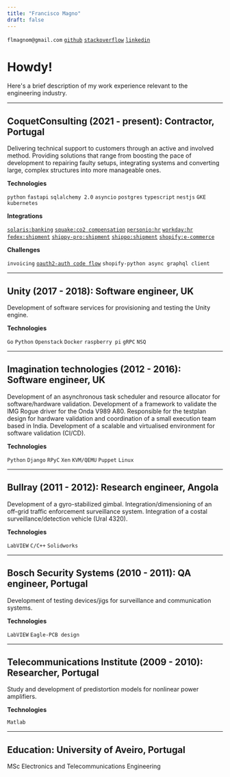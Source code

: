 ```yaml
---
title: "Francisco Magno"
draft: false
---
```


`flmagnom@gmail.com`
[`github`](https://github.com/fmagno)
[`stackoverflow`](https://stackoverflow.com/users/9396198/fmagno)
[`linkedin`](https://www.linkedin.com/in/francisco-lu%C3%ADs-magno-morgado-781a23b/)


<!-- {{< figure src="" title="Me" width="50" height="50" >}} -->


# Howdy!

Here's a brief description of my work experience relevant to the engineering industry.

---

## CoquetConsulting (2021 - present): Contractor, Portugal

Delivering technical support to customers through an active and involved method. Providing solutions that range from boosting the pace of development to repairing faulty setups, integrating systems and converting large, complex structures into more manageable ones.

**Technologies**

`python`
`fastapi`
`sqlalchemy 2.0`
`asyncio`
`postgres`
`typescript`
`nestjs`
`GKE`
`kubernetes`


**Integrations**

[`solaris:banking`](https://www.solarisgroup.com/en/about/)
[`squake:co2 compensation`](https://www.squake.earth/)
[`personio:hr`](https://www.personio.com/)
[`workday:hr`](https://www.workday.com/)
[`fedex:shipment`](https://developer.fedex.com/api/en-us/home.html)
[`shippy-pro:shipment`](https://www.shippypro.com/en/)
[`shippo:shipment`](https://goshippo.com/)
[`shopify:e-commerce`](https://goshippo.com/)

**Challenges**

`invoicing`
[`oauth2-auth code flow`](https://datatracker.ietf.org/doc/html/rfc6749#section-4.1)
`shopify-python async graphql client`

---

## Unity (2017 - 2018): Software engineer, UK

Development of software services for provisioning and testing the Unity engine.

**Technologies**

`Go`
`Python`
`Openstack`
`Docker`
`raspberry pi`
`gRPC`
`NSQ`

---

## Imagination technologies (2012 - 2016): Software engineer, UK

Development of an asynchronous task scheduler and resource allocator for software/hardware validation.
Development of a framework to validate the IMG Rogue driver for the Onda V989 A80.
Responsible for the testplan design for hardware validation and coordination of
a small execution team based in India.
Development of a scalable and virtualised environment for software validation
(CI/CD).

**Technologies**

`Python`
`Django`
`RPyC`
`Xen`
`KVM/QEMU`
`Puppet`
`Linux`

---

## Bullray (2011 - 2012): Research engineer, Angola

Development of a gyro-stabilized gimbal.
Integration/dimensioning of an off-grid traffic enforcement surveillance system.
Integration of a costal surveillance/detection vehicle (Ural 4320).

**Technologies**

`LabVIEW`
`C/C++`
`Solidworks`

---

## Bosch Security Systems (2010 - 2011): QA engineer, Portugal

Development of testing devices/jigs for surveillance and communication
systems.

**Technologies**

`LabVIEW`
`Eagle-PCB design`

---

## Telecommunications Institute (2009 - 2010): Researcher, Portugal

Study and development of predistortion models for nonlinear power amplifiers.

**Technologies**

`Matlab`

---

## Education: University of Aveiro, Portugal

MSc Electronics and Telecommunications Engineering

